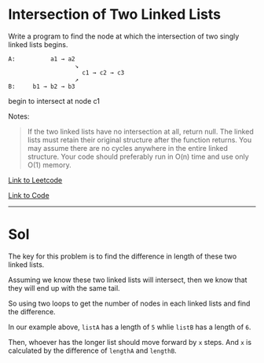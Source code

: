 # Intersection of Two Linked Lists

Write a program to find the node at which the intersection of two singly linked lists begins.

```
A:          a1 → a2
                   ↘
                     c1 → c2 → c3
                   ↗            
B:     b1 → b2 → b3
```

begin to intersect at node c1

Notes:

> If the two linked lists have no intersection at all, return null.
> The linked lists must retain their original structure after the function returns.
> You may assume there are no cycles anywhere in the entire linked structure.
> Your code should preferably run in O(n) time and use only O(1) memory.

[Link to Leetcode](https://leetcode.com/problems/intersection-of-two-linked-lists/)

[Link to Code](IntersectionTwoLinkedLists.java)



----------------------------------------

# Sol

The key for this problem is to find the difference in length of these two linked lists.

Assuming we know these two linked lists will intersect, then we know that they will end up with the same tail.


So using two loops to get the number of nodes in each linked lists and find the difference.

In our example above, `listA` has a length of `5` whlie `listB` has a length of `6`.

Then, whoever has the longer list should move forward by `x` steps.
And `x` is calculated by the difference of `lengthA` and `lengthB`.


